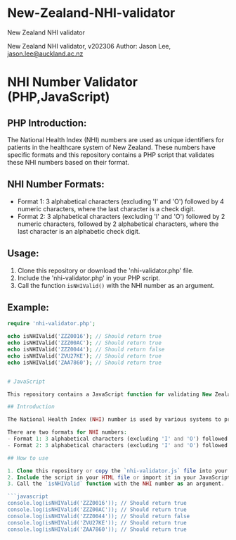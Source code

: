 # New-Zealand-NHI-validator
New Zealand NHI validator

New Zealand NHI validator, v202306
Author: Jason Lee, jason.lee@auckland.ac.nz

NHI Number Validator (PHP,JavaScript)
====================================
PHP
Introduction:
-------------
The National Health Index (NHI) numbers are used as unique identifiers for patients in the healthcare system of New Zealand. These numbers have specific formats and this repository contains a PHP script that validates these NHI numbers based on their format.

NHI Number Formats:
-------------------
- Format 1: 3 alphabetical characters (excluding 'I' and 'O') followed by 4 numeric characters, where the last character is a check digit.
- Format 2: 3 alphabetical characters (excluding 'I' and 'O') followed by 2 numeric characters, followed by 2 alphabetical characters, where the last character is an alphabetic check digit.

Usage:
------
1. Clone this repository or download the 'nhi-validator.php' file.
2. Include the 'nhi-validator.php' in your PHP script.
3. Call the function `isNHIValid()` with the NHI number as an argument.

Example:
--------

```php
require 'nhi-validator.php';

echo isNHIValid('ZZZ0016'); // Should return true
echo isNHIValid('ZZZ00AC'); // Should return true
echo isNHIValid('ZZZ0044'); // Should return false
echo isNHIValid('ZVU27KE'); // Should return true
echo isNHIValid('ZAA7860'); // Should return true


# JavaScript

This repository contains a JavaScript function for validating New Zealand National Health Index (NHI) numbers. In New Zealand, NHI numbers are used as unique identifiers for patients in the healthcare system.

## Introduction

The National Health Index (NHI) number is used by various systems to provide a safe and secure reference key for patient data. The NHI number has a built-in validation routine designed to minimize typographical errors when NHI numbers are entered.

There are two formats for NHI numbers:
- Format 1: 3 alphabetical characters (excluding 'I' and 'O') followed by 4 numeric characters, where the last character is a check digit.
- Format 2: 3 alphabetical characters (excluding 'I' and 'O') followed by 2 numeric characters, followed by 2 alphabetical characters, where the last character is an alphabetic check digit.

## How to use

1. Clone this repository or copy the `nhi-validator.js` file into your project.
2. Include the script in your HTML file or import it in your JavaScript project.
3. Call the `isNHIValid` function with the NHI number as an argument.

```javascript
console.log(isNHIValid('ZZZ0016')); // Should return true
console.log(isNHIValid('ZZZ00AC')); // Should return true
console.log(isNHIValid('ZZZ0044')); // Should return false
console.log(isNHIValid('ZVU27KE')); // Should return true
console.log(isNHIValid('ZAA7860')); // Should return true


